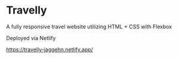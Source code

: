 # Travelly
A fully responsive travel website utilizing HTML + CSS with Flexbox

Deployed via Netlify

https://travelly-jaggehn.netlify.app/
